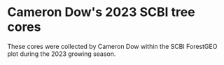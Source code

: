 # Cameron Dow's 2023 SCBI tree cores

These cores were collected by Cameron Dow within the SCBI ForestGEO plot during the 2023 growing season.
